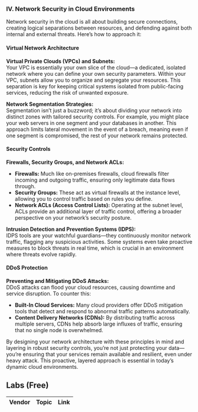 ### IV. Network Security in Cloud Environments

Network security in the cloud is all about building secure connections, creating logical separations between resources, and defending against both internal and external threats. Here’s how to approach it:

#### Virtual Network Architecture

**Virtual Private Clouds (VPCs) and Subnets:**  
Your VPC is essentially your own slice of the cloud—a dedicated, isolated network where you can define your own security parameters. Within your VPC, subnets allow you to organize and segregate your resources. This separation is key for keeping critical systems isolated from public-facing services, reducing the risk of unwanted exposure.

**Network Segmentation Strategies:**  
Segmentation isn’t just a buzzword; it’s about dividing your network into distinct zones with tailored security controls. For example, you might place your web servers in one segment and your databases in another. This approach limits lateral movement in the event of a breach, meaning even if one segment is compromised, the rest of your network remains protected.

#### Security Controls

**Firewalls, Security Groups, and Network ACLs:**

- **Firewalls:** Much like on-premises firewalls, cloud firewalls filter incoming and outgoing traffic, ensuring only legitimate data flows through.
- **Security Groups:** These act as virtual firewalls at the instance level, allowing you to control traffic based on rules you define.
- **Network ACLs (Access Control Lists):** Operating at the subnet level, ACLs provide an additional layer of traffic control, offering a broader perspective on your network’s security posture.

**Intrusion Detection and Prevention Systems (IDPS):**  
IDPS tools are your watchful guardians—they continuously monitor network traffic, flagging any suspicious activities. Some systems even take proactive measures to block threats in real time, which is crucial in an environment where threats evolve rapidly.

#### DDoS Protection

**Preventing and Mitigating DDoS Attacks:**  
DDoS attacks can flood your cloud resources, causing downtime and service disruption. To counter this:

- **Built-In Cloud Services:** Many cloud providers offer DDoS mitigation tools that detect and respond to abnormal traffic patterns automatically.
- **Content Delivery Networks (CDNs):** By distributing traffic across multiple servers, CDNs help absorb large influxes of traffic, ensuring that no single node is overwhelmed.

By designing your network architecture with these principles in mind and layering in robust security controls, you’re not just protecting your data—you’re ensuring that your services remain available and resilient, even under heavy attack. This proactive, layered approach is essential in today’s dynamic cloud environments.

## Labs (Free)

| Vendor       | Topic                                            | Link                                                                       |
| ------------ | ------------------------------------------------ | -------------------------------------------------------------------------- |


